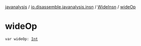 [javanalysis](../../index.md) / [io.disassemble.javanalysis.insn](../index.md) / [WideInsn](index.md) / [wideOp](./wide-op.md)

# wideOp

`var wideOp: `[`Int`](https://kotlinlang.org/api/latest/jvm/stdlib/kotlin/-int/index.html)